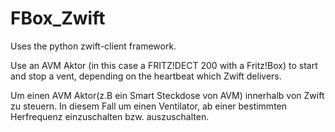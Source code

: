 # FBox_Zwift
Uses the python zwift-client framework.

Use an AVM Aktor (in this case a FRITZ!DECT 200 with a Fritz!Box) to start and stop a vent, depending on the heartbeat
which Zwift delivers.

Um einen AVM Aktor(z.B ein Smart Steckdose von AVM) innerhalb von Zwift zu steuern.
In diesem Fall um einen Ventilator, ab einer bestimmten Herfrequenz einzuschalten bzw. auszuschalten.
